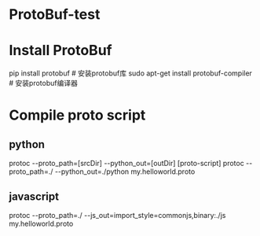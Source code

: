 # ProtoBuf-test

# Install ProtoBuf
pip install protobuf    # 安装protobuf库
sudo apt-get install protobuf-compiler  # 安装protobuf编译器

# Compile proto script
## python
protoc --proto_path=[srcDir] --python_out=[outDir] [proto-script]
protoc --proto_path=./ --python_out=./python my.helloworld.proto

## javascript
protoc --proto_path=./ --js_out=import_style=commonjs,binary:./js my.helloworld.proto